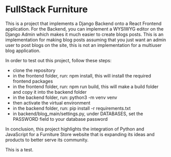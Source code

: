 # FullStack Furniture

This is a project that implements a Django Backend onto a React Frontend application. For the Backend, you can implement a WYSIWYG editor on the Django Admin which makes it much easier to create blogs posts. This is an implementation for making blog posts assuming that you just want an admin user to post blogs on the site, this is not an implementation for a multiuser blog application.

In order to test out this project, follow these steps:

- clone the repository
- in the frontend folder, run: npm install, this will install the required frontend packages
- in the frontend folder, run: npm run build, this will make a build folder and copy it into the backend folder
- in the backend folder, run: python3 -m venv venv
- then activate the virtual environment
- in the backend folder, run: pip install -r requirements.txt
- in backend/blog_main/settings.py, under DATABASES, set the PASSWORD field to your database password

In conclusion, this project highlights the integration of Python and JavaScript for a Furniture Store website that is expanding its ideas and products to better serve its community.

This is a test.

